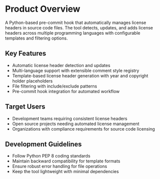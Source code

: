 # Product Overview

A Python-based pre-commit hook that automatically manages license headers in source code files. The tool detects, updates, and adds license headers across multiple programming languages with configurable templates and filtering options.

## Key Features
- Automatic license header detection and updates
- Multi-language support with extensible comment style registry
- Template-based license header generation with year and copyright holder placeholders
- File filtering with include/exclude patterns
- Pre-commit hook integration for automated workflow

## Target Users
- Development teams requiring consistent license headers
- Open source projects needing automated license management
- Organizations with compliance requirements for source code licensing

## Development Guidelines
- Follow Python PEP 8 coding standards
- Maintain backward compatibility for template formats
- Ensure robust error handling for file operations
- Keep the tool lightweight with minimal dependencies